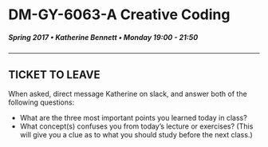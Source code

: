 # DM-GY-6063-A Creative Coding
##### Spring 2017 • Katherine Bennett • Monday 19:00 - 21:50 
---


## TICKET TO LEAVE

When asked, direct message Katherine on slack, and answer both of the following questions:

* What are the three most important points you learned today in class? 
* What concept(s) confuses you from today’s lecture or exercises? (This will give you a clue as to what you should study before the next class.)


